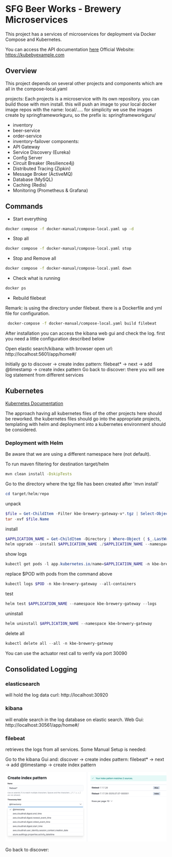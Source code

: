 # SFG Beer Works - Brewery Microservices

This project has a services of microservices for deployment via Docker Compose and Kubernetes.

You can access the API documentation [here](https://sfg-beer-works.github.io/brewery-api/#tag/Beer-Service)
Official Website: https://kubebyexample.com

## Overview

This project depends on several other projects and components which are all in the compose-local.yaml

projects:
Each projects is a microservice with its own repository. you can build those with mvn install. this will push
an image to your local docker image repos with the name: local/.....
for simplicity we use the images create by springframeworkguru, so the prefix is: springframeworkguru/

- inventory
- beer-service
- order-service
- inventory-failover
components:
- API Gateway
- Service Discovery (Eureka)
- Config Server
- Circuit Breaker (Resilience4j)
- Distributed Tracing (Zipkin)
- Message Broker (ActiveMQ)
- Database (MySQL)
- Caching (Redis)
- Monitoring (Prometheus & Grafana)

## Commands
- Start everything
```bash 
docker compose -f docker-manual/compose-local.yaml up -d
```

- Stop all
```bash 
docker compose -f docker-manual/compose-local.yaml stop
```

- Stop and Remove all
```bash 
docker compose -f docker-manual/compose-local.yaml down
```

- Check what is running
```bash 
docker ps
```

- Rebuild filebeat

Remark: is using the directory under filebeat. there is a Dockerfile and yml file for configuration.
```bash 
 docker-compose -f docker-manual/compose-local.yaml build filebeat
```  

After installation you can access the kibana web gui and check the log. first you need a little configuration described below

Open elastic search/kibana:
with browser open url: http://localhost:5601/app/home#/

Initially go to discover -> create index pattern: filebeat* -> next -> add @timestamp -> create index pattern
Go back to discover: there you will see log statement from different services

## Kubernetes

[Kubernetes Documentation](k8s-manual/KubeCommands.md)

The approach having all kubernetes files of the other projects here should be reworked. the kubernetes files should go into the
appropriate projects, templating with helm and deployment into a kubernetes environment should be considered.

### Deployment with Helm

Be aware that we are using a different namespace here (not default).

To run maven filtering for destination target/helm
```bash
mvn clean install -DskipTests 
```

Go to the directory where the tgz file has been created after 'mvn install'
```powershell
cd target/helm/repo
```

unpack
```powershell
$file = Get-ChildItem -Filter kbe-brewery-gateway-v*.tgz | Select-Object -First 1
tar -xvf $file.Name
```

install
```powershell
$APPLICATION_NAME = Get-ChildItem -Directory | Where-Object { $_.LastWriteTime -ge $file.LastWriteTime } | Select-Object -ExpandProperty Name
helm upgrade --install $APPLICATION_NAME ./$APPLICATION_NAME --namespace kbe-brewery-gateway --create-namespace --wait --timeout 8m --debug --render-subchart-notes
```

show logs
```powershell
kubectl get pods -l app.kubernetes.io/name=$APPLICATION_NAME -n kbe-brewery-gateway
```
replace $POD with pods from the command above
```powershell
kubectl logs $POD -n kbe-brewery-gateway --all-containers
```

test
```powershell
helm test $APPLICATION_NAME --namespace kbe-brewery-gateway --logs
```

uninstall
```powershell
helm uninstall $APPLICATION_NAME --namespace kbe-brewery-gateway
```

delete all
```powershell
kubectl delete all --all -n kbe-brewery-gateway
```

You can use the actuator rest call to verify via port 30090

## Consolidated Logging

### elasticsearch

will hold the log data
curl: http://localhost:30920

### kibana
will enable search in the log database on elastic search.
Web Gui: http://localhost:30561/app/home#/

### filebeat
retrieves the logs from all services.
Some Manual Setup is needed:

Go to the kibana Gui and:
discover -> create index pattern: filebeat* -> next -> add @timestamp -> create index pattern

![Create Index Pattern](k8s-manual/images/create%20index%20pattern.png)

Go back to discover:

